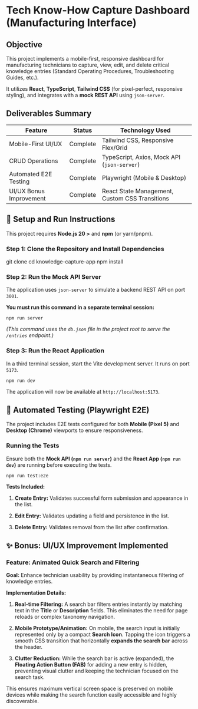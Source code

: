 # Tech Know-How Capture Dashboard (Manufacturing Interface)

## Objective

This project implements a mobile-first, responsive dashboard for manufacturing technicians to capture, view, edit, and delete critical knowledge entries (Standard Operating Procedures, Troubleshooting Guides, etc.).

It utilizes **React**, **TypeScript**, **Tailwind CSS** (for pixel-perfect, responsive styling), and integrates with a **mock REST API** using `json-server`.

## Deliverables Summary

| Feature                 | Status   | Technology Used                                |
| ----------------------- | -------- | ---------------------------------------------- |
| Mobile-First UI/UX      | Complete | Tailwind CSS, Responsive Flex/Grid             |
| CRUD Operations         | Complete | TypeScript, Axios, Mock API (`json-server`)    |
| Automated E2E Testing   | Complete | Playwright (Mobile & Desktop)                  |
| UI/UX Bonus Improvement | Complete | React State Management, Custom CSS Transitions |

## 🚀 Setup and Run Instructions

This project requires **Node.js 20 >** and **npm** (or yarn/pnpm).

### Step 1: Clone the Repository and Install Dependencies

git clone <your-repo-link>
cd knowledge-capture-app
npm install

### Step 2: Run the Mock API Server

The application uses `json-server` to simulate a backend REST API on port `3001`.

**You must run this command in a separate terminal session:**

`npm run server`

_(This command uses the `db.json` file in the project root to serve the `/entries` endpoint.)_

### Step 3: Run the React Application

In a third terminal session, start the Vite development server. It runs on port `5173`.

`npm run dev`

The application will now be available at `http://localhost:5173`.

## 🧪 Automated Testing (Playwright E2E)

The project includes E2E tests configured for both **Mobile (Pixel 5)** and **Desktop (Chrome)** viewports to ensure responsiveness.

### Running the Tests

Ensure both the **Mock API (`npm run server`)** and the **React App (`npm run dev`)** are running before executing the tests.

`npm run test:e2e`

**Tests Included:**

1. **Create Entry:** Validates successful form submission and appearance in the list.

2. **Edit Entry:** Validates updating a field and persistence in the list.

3. **Delete Entry:** Validates removal from the list after confirmation.

## ✨ Bonus: UI/UX Improvement Implemented

### Feature: Animated Quick Search and Filtering

**Goal:** Enhance technician usability by providing instantaneous filtering of knowledge entries.

**Implementation Details:**

1. **Real-time Filtering:** A search bar filters entries instantly by matching text in the **Title** or **Description** fields. This eliminates the need for page reloads or complex taxonomy navigation.

2. **Mobile Prototype/Animation:** On mobile, the search input is initially represented only by a compact **Search Icon**. Tapping the icon triggers a smooth CSS transition that horizontally **expands the search bar** across the header.

3. **Clutter Reduction:** While the search bar is active (expanded), the **Floating Action Button (FAB)** for adding a new entry is hidden, preventing visual clutter and keeping the technician focused on the search task.

This ensures maximum vertical screen space is preserved on mobile devices while making the search function easily accessible and highly discoverable.
